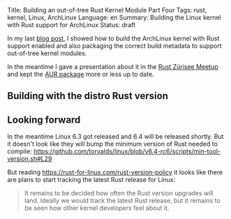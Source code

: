 Title: Building an out-of-tree Rust Kernel Module Part Four
Tags: rust, kernel, Linux, ArchLinux
Language: en
Summary: Building the Linux kernel with Rust support for ArchLinux
Status: draft

In my last [blog
post](/building-an-out-of-tree-rust-kernel-module-part-three.html), I showed
how to build the ArchLinux kernel with Rust support enabled and also packaging
the correct build metadata to support out-of-tree kernel modules.


In the meantime I gave a presentation about it in the [Rust Zürisee Meetup] and
kept the [AUR package] more or less up to date.

## Building with the distro Rust version

## Looking forward

In the meantime Linux 6.3 got released and 6.4 will be released shortly. But it
doesn't look like they will bump the minimum version of Rust needed to compile:
<https://github.com/torvalds/linux/blob/v6.4-rc6/scripts/min-tool-version.sh#L29>

But reading <https://rust-for-linux.com/rust-version-policy> it looks like
there are plans to start tracking the latest Rust release for Linux:

> It remains to be decided how often the Rust version upgrades will land.
> Ideally we would track the latest Rust release, but it remains to be seen how
> other kernel developers feel about it.

[Rust Zürisee Meetup]: https://www.meetup.com/rust-zurich/events/293322905/?eventOrigin=group_events_list
[AUR package]: https://aur.archlinux.org/packages/linux-rust 
